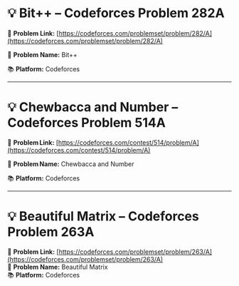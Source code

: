# 💡 Bit++ – Codeforces Problem 282A

🔗 **Problem Link:** [https://codeforces.com/problemset/problem/282/A](https://codeforces.com/problemset/problem/282/A)

📄 **Problem Name:** Bit++

📚 **Platform:** Codeforces

---
# 💡 Chewbaсca and Number – Codeforces Problem 514A

🔗 **Problem Link:** [https://codeforces.com/contest/514/problem/A](https://codeforces.com/contest/514/problem/A)

📄 **Problem Name:** Chewbaсca and Number

📚 **Platform:** Codeforces

---

# 💡 Beautiful Matrix – Codeforces Problem 263A

🔗 **Problem Link:** [https://codeforces.com/problemset/problem/263/A](https://codeforces.com/problemset/problem/263/A)  
📄 **Problem Name:** Beautiful Matrix  
📚 **Platform:** Codeforces
